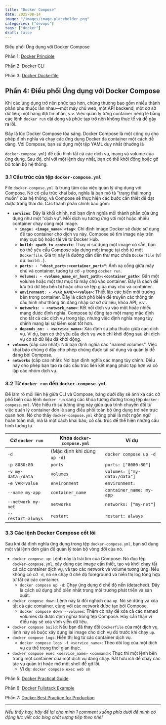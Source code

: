 ```yaml
---
title: "Docker Compose"
date: 2025-08-14
image: "/images/image-placeholder.png"
categories: ["devops"]
tags: ["docker"]
draft: false
---
```


Điều phối Ứng dụng với Docker Compose

<!--more-->

Phần 1: [Docker Principle](https://blog.nagih.io.vn/post/docker/docker/)

Phần 2: [Docker CLI](https://blog.nagih.io.vn/post/docker/docker-cli/)

Phần 3: [Docker Dockerfile](https://blog.nagih.io.vn/post/docker/docker-dockerfile/)

## Phần 4: Điều phối Ứng dụng với Docker Compose

Khi các ứng dụng trở nên phức tạp hơn, chúng thường bao gồm nhiều thành phần phụ thuộc lẫn nhau—một máy chủ web, một API backend, một cơ sở dữ liệu, một hàng đợi tin nhắn, v.v. Việc quản lý từng container riêng lẻ bằng các lệnh `docker run` dài dòng và phức tạp trở nên không thực tế và dễ gây ra lỗi.

Đây là lúc Docker Compose tỏa sáng. Docker Compose là một công cụ cho phép định nghĩa và chạy các ứng dụng Docker đa container một cách dễ dàng. Với Compose, bạn sử dụng một tệp YAML duy nhất (thường là

`docker-compose.yml`) để cấu hình tất cả các dịch vụ, mạng và volume của ứng dụng. Sau đó, chỉ với một lệnh duy nhất, bạn có thể khởi động hoặc gỡ bỏ toàn bộ hệ thống.

### 3.1 Cấu trúc của tệp `docker-compose.yml`

File `docker-compose.yml` là trung tâm của việc quản lý ứng dụng với Compose. Nó có cấu trúc khai báo, nghĩa là bạn mô tả "trạng thái mong muốn" của hệ thống, và Compose sẽ thực hiện các bước cần thiết để đạt được trạng thái đó. Các thành phần chính bao gồm:

-   **`services`**: Đây là khối chính, nơi bạn định nghĩa mỗi thành phần của ứng dụng như một "dịch vụ". Mỗi dịch vụ tương ứng với một hoặc nhiều container chạy cùng một image.
    -   **`image: <image_name>:<tag>`**: Chỉ định image Docker sẽ được sử dụng để tạo container cho dịch vụ này. Compose sẽ tìm image này trên máy cục bộ hoặc tải về từ Docker Hub.
    -   **`build: <path_to_context>`**: Thay vì sử dụng một image có sẵn, bạn có thể yêu cầu Compose xây dựng một image tại chỗ từ một `Dockerfile`. Giá trị này là đường dẫn đến thư mục chứa `Dockerfile` (ví dụ: `build:.`).
    -   **`ports: - "<host_port>:<container_port>"`**: Ánh xạ cổng giữa máy chủ và container, tương tự cờ `-p` trong `docker run`.
    -   **`volumes: - <volume_name_or_host_path>:<container_path>`**: Gắn một volume hoặc một thư mục từ máy chủ vào container. Đây là cách để lưu trữ dữ liệu bền bỉ hoặc chia sẻ tệp giữa máy chủ và container.
    -   **`environment: - <VAR_NAME>=<value>`**: Thiết lập các biến môi trường bên trong container. Đây là cách phổ biến để truyền các thông tin cấu hình như thông tin đăng nhập cơ sở dữ liệu, khóa API, v.v..
    -   **`networks: - <network_name>`**: Kết nối dịch vụ vào một hoặc nhiều mạng được định nghĩa. Compose tự động tạo một mạng mặc định cho tất cả các dịch vụ trong tệp, nhưng việc định nghĩa mạng tùy chỉnh mang lại sự kiểm soát tốt hơn.
    -   **`depends_on: - <service_name>`**: Xác định sự phụ thuộc giữa các dịch vụ. Ví dụ, bạn có thể yêu cầu dịch vụ web chỉ khởi động sau khi dịch vụ cơ sở dữ liệu đã khởi động.
-   **`volumes`** (cấp cao nhất): Nơi bạn định nghĩa các "named volumes". Việc khai báo chúng ở đây cho phép chúng được tái sử dụng và quản lý dễ dàng bởi Compose.
-   **`networks`** (cấp cao nhất): Nơi bạn định nghĩa các mạng tùy chỉnh. Điều này cho phép bạn tạo ra các cấu trúc liên kết mạng phức tạp hơn và cô lập các nhóm dịch vụ.

### 3.2 Từ `docker run` đến `docker-compose.yml`

Để làm rõ mối liên hệ giữa CLI và Compose, bảng dưới đây sẽ ánh xạ các cờ phổ biến của lệnh `docker run` sang các khóa tương đương trong tệp `docker-compose.yml`. Việc hiểu rõ sự tương ứng này giúp quá trình chuyển đổi từ việc quản lý container đơn lẻ sang điều phối toàn bộ ứng dụng trở nên trực quan hơn. Nó cho thấy `docker-compose.yml` không phải là một ngôn ngữ hoàn toàn mới, mà là một cách khai báo, có cấu trúc để thể hiện những cấu hình tương tự.

| Cờ `docker run`    | Khóa `docker-compose.yml`   | Ví dụ                        |
| ------------------ | --------------------------- | ---------------------------- |
| `-d`               | (Mặc định khi dùng `up -d`) | `docker compose up -d`       |
| `-p 8080:80`       | `ports`                     | `ports: ["8080:80"]`         |
| `-v my-data:/data` | `volumes`                   | `volumes: ["my-data:/data"]` |
| `-e VAR=value`     | `environment`               | `environment:`               |
| `--name my-app`    | `container_name`            | `container_name: my-app`     |
| `--network my-net` | `networks`                  | `networks: ["my-net"]`       |
| `--restart=always` | `restart`                   | `restart: always`            |

### 3.3 Các lệnh Docker Compose cốt lõi

Sau khi đã định nghĩa ứng dụng trong tệp `docker-compose.yml`, bạn sử dụng một vài lệnh đơn giản để quản lý toàn bộ vòng đời của nó.

-   `docker compose up`: Lệnh này là trái tim của Compose. Nó đọc tệp `docker-compose.yml`, xây dựng các image cần thiết, tạo và khởi chạy tất cả các container dịch vụ, và tạo các network và volume tương ứng. Nếu không có cờ `-d`, nó sẽ chạy ở chế độ foreground và hiển thị log tổng hợp từ tất cả các container.
    -   `docker compose up -d`: Chạy ứng dụng ở chế độ nền (detached). Đây là cách sử dụng phổ biến nhất trong môi trường phát triển và sản xuất.
-   `docker compose down`: Lệnh này là đối nghịch của `up`. Nó sẽ dừng và xóa tất cả các container, cùng với các network được tạo bởi Compose.
    -   `docker compose down --volumes`: Thêm cờ này để xóa cả các named volumes đã được định nghĩa trong tệp Compose. Hãy cẩn thận vì điều này sẽ xóa vĩnh viễn dữ liệu.
-   `docker compose build`: Nếu bạn đã thay đổi `Dockerfile` của một dịch vụ, lệnh này sẽ buộc xây dựng lại image cho dịch vụ đó trước khi chạy `up`.
-   `docker compose logs`: Hiển thị log từ các container dịch vụ.
    -   `docker compose logs -f <service_name>`: Theo dõi log của một dịch vụ cụ thể trong thời gian thực.
-   `docker compose exec <service_name> <command>`: Thực thi một lệnh bên trong một container của một dịch vụ đang chạy. Rất hữu ích để chạy các tác vụ quản trị hoặc mở một shell để gỡ lỗi.
    -   Ví dụ: `docker compose exec web sh`

Phần 5: [Docker Practical Guide](https://blog.nagih.io.vn/post/docker/docker-practical-guide/)

Phần 6: [Docker Fullstack Example](https://blog.nagih.io.vn/post/docker/docker-fullstack-example/)

Phần 7: [Docker Best Practice for Production](https://blog.nagih.io.vn/post/docker/docker-best-practice-for-production/)

---

_Nếu thấy hay, hãy để lại cho mình 1 comment xuống phía dưới để mình có động lực viết các blog chất lượng tiếp theo nhé!_
